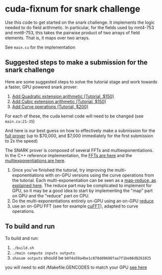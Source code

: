 # cuda-fixnum for snark challenge

Use this code to get started on the snark challenge. It implements the logic needed to do field arithmetic. In particular, for the fields used by mnt4-753 and mnt6-753, this takes the pairwise product of two arrays of field elements. That is, it maps over two arrays.

See `main.cu` for the implementation

## Suggested steps to make a submission for the snark challenge

Here are some suggested steps to solve the tutorial stage and work towards a faster, GPU powered snark prover:

1. [Add Quadratic extension arithmetic (Tutorial, $150)](https://coinlist.co/build/coda/pages/problem-02-quadratic-extension-arithmetic)
2. [Add Cubic extension arithmetic (Tutorial, $150)](https://coinlist.co/build/coda/pages/problem-03-cubic-extension-arithmetic)
3. [Add Curve operations (Tutorial, $200)](https://coinlist.co/build/coda/pages/problem-04-curve-operations)

For each of these, the cuda kernel code will need to be changed (see `main.cu:21-35`)

And here is our best guess on how to effectively make a submission for the [full prover](https://coinlist.co/build/coda/pages/problem-07-groth16-prover-challenges) (up to $70,000, and $7,000 immediately for the first submission to 2x the speed)

The SNARK prover is composed of several FFTs and multiexponentiations. In the C++ reference implementation, the [FFTs are here](https://github.com/CodaProtocol/snark-challenge-prover-reference/blob/master/libsnark/main.cpp#L90) and the [multiexponentiations are here](https://github.com/CodaProtocol/snark-challenge-prover-reference/blob/master/libsnark/main.cpp#L201).

1. Once you've finished the tutorial, try improving the multi-exponentiations with on-GPU versions using the curve operations from the tutorial. Each multi-exponentiation can be seen as a [map-reduce, as explained here](https://youtu.be/81uR9W5PZ5M?t=772). The reduce part may be complicated to implement for GPU, so it may be a good idea to start by implementing the "map" part on GPU and the "reduce" part on CPU.
2. Do the multi-exponentiations entirely on-GPU using an on-GPU [reduce](https://github.com/NVIDIA/cuda-samples/tree/master/Samples/reduction)
3. use an on-GPU FFT (see for example [cuFFT](https://developer.nvidia.com/cufft)), adapted to curve operations.

## To build and run

To build and run:

1. `./build.sh`
2. `./main compute inputs outputs`
3. `shasum outputs` should be `b0f4a59a4be1c878dd9698fae7f1be86d8261025`

you will need to edit /Makefile:GENCODES to match your GPU [see here](https://arnon.dk/matching-sm-architectures-arch-and-gencode-for-various-nvidia-cards/)
